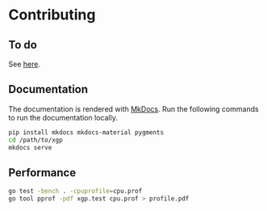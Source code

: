 # Contributing

## To do

See [here](https://github.com/MaxHalford/xgp/projects).

## Documentation

The documentation is rendered with [MkDocs](http://www.mkdocs.org/). Run the following commands to run the documentation locally.

```sh
pip install mkdocs mkdocs-material pygments
cd /path/to/xgp
mkdocs serve
```

## Performance

```sh
go test -bench . -cpuprofile=cpu.prof
go tool pprof -pdf xgp.test cpu.prof > profile.pdf
```
